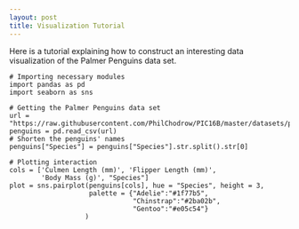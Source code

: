 ```yaml
---
layout: post
title: Visualization Tutorial
---
```


Here is a tutorial explaining how to construct an interesting data visualization of the Palmer Penguins data set.

~~~
# Importing necessary modules
import pandas as pd
import seaborn as sns
~~~

~~~
# Getting the Palmer Penguins data set
url = "https://raw.githubusercontent.com/PhilChodrow/PIC16B/master/datasets/palmer_penguins.csv"
penguins = pd.read_csv(url)
# Shorten the penguins' names
penguins["Species"] = penguins["Species"].str.split().str[0]
~~~

~~~
# Plotting interaction
cols = ['Culmen Length (mm)', 'Flipper Length (mm)',
        'Body Mass (g)', "Species"]
plot = sns.pairplot(penguins[cols], hue = "Species", height = 3,
                    palette = {"Adelie":"#1f77b5",
                               "Chinstrap":"#2ba02b",
                               "Gentoo":"#e05c54"}
                   )
~~~


